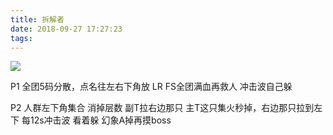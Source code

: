 ```yaml
---
title: 拆解者
date: 2018-09-27 17:27:23
tags:
---
```


![](http://cdn.get-on.cn/%E6%8B%86%E8%A7%A3%E8%80%85.jpg)

P1 
全团5码分散，点名往左右下角放
LR FS全团满血再救人
冲击波自己躲

P2
人群左下角集合 消掉层数
副T拉右边那只
主T这只集火秒掉，右边那只拉到左下
每12s冲击波 看着躲
幻象A掉再摸boss
